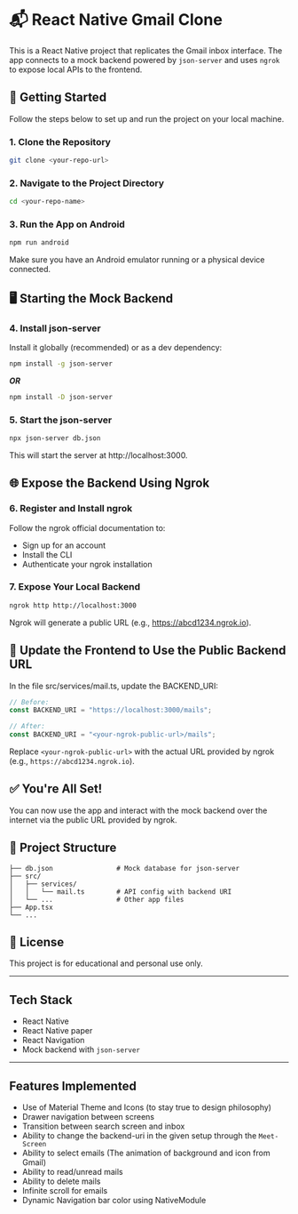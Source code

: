 # 📬 React Native Gmail Clone

This is a React Native project that replicates the Gmail inbox interface. The app connects to a mock backend powered by `json-server` and uses `ngrok` to expose local APIs to the frontend.

## 🚀 Getting Started

Follow the steps below to set up and run the project on your local machine.

### 1. Clone the Repository

```bash
git clone <your-repo-url>
```

### 2. Navigate to the Project Directory

```bash
cd <your-repo-name>
```
### 3. Run the App on Android
```bash
npm run android
```

Make sure you have an Android emulator running or a physical device connected.

## 🖥️ Starting the Mock Backend
### 4. Install json-server

Install it globally (recommended) or as a dev dependency:
```bash
npm install -g json-server
```
***OR***
```bash
npm install -D json-server
```

### 5. Start the json-server

```bash
npx json-server db.json
```

This will start the server at http://localhost:3000.

## 🌐 Expose the Backend Using Ngrok
### 6. Register and Install ngrok

Follow the ngrok official documentation to:
- Sign up for an account
- Install the CLI
- Authenticate your ngrok installation

### 7. Expose Your Local Backend

```bash
ngrok http http://localhost:3000
```

Ngrok will generate a public URL (e.g., https://abcd1234.ngrok.io).

## 🔧 Update the Frontend to Use the Public Backend URL

In the file src/services/mail.ts, update the BACKEND_URI:

```ts
// Before:
const BACKEND_URI = "https://localhost:3000/mails";

// After:
const BACKEND_URI = "<your-ngrok-public-url>/mails";
```

Replace `<your-ngrok-public-url>` with the actual URL provided by ngrok (e.g., `https://abcd1234.ngrok.io`).

## ✅ You're All Set!

You can now use the app and interact with the mock backend over the internet via the public URL provided by ngrok.

## 📂 Project Structure

```
├── db.json                # Mock database for json-server
├── src/
│   ├── services/
│   │   └── mail.ts        # API config with backend URI
│   └── ...                # Other app files
├── App.tsx
└── ...
```

## 📄 License
This project is for educational and personal use only.

---

## Tech Stack
- React Native
- React Native paper
- React Navigation
- Mock backend with `json-server`

---

## Features Implemented
- Use of Material Theme and Icons (to stay true to design philosophy)
- Drawer navigation between screens
- Transition between search screen and inbox
- Ability to change the backend-uri in the given setup through the `Meet-Screen`
- Ability to select emails (The animation of background and icon from Gmail)
- Ability to read/unread mails
- Ability to delete mails
- Infinite scroll for emails
- Dynamic Navigation bar color using NativeModule